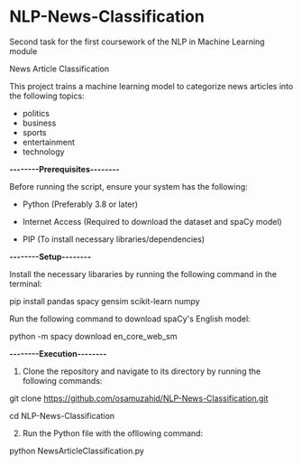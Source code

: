 # NLP-News-Classification
Second task for the first coursework of the NLP in Machine Learning module

News Article Classification

This project trains a machine learning model to categorize news articles into the following topics:

- politics
- business
- sports
- entertainment
- technology

**--------Prerequisites--------**

Before running the script, ensure your system has the following:


- Python (Preferably 3.8 or later)
  
- Internet Access (Required to download the dataset and spaCy model)
  
- PIP (To install necessary libraries/dependencies)

**--------Setup--------**

Install the necessary libararies by running the following command in the terminal:

pip install pandas spacy gensim scikit-learn numpy

Run the following command to download spaCy's English model:

python -m spacy download en_core_web_sm

**--------Execution--------**

1. Clone the repository and navigate to its directory by running the following commands:

git clone https://github.com/osamuzahid/NLP-News-Classification.git

cd NLP-News-Classification

2. Run the Python file with the ofllowing command:

python NewsArticleClassification.py

   


